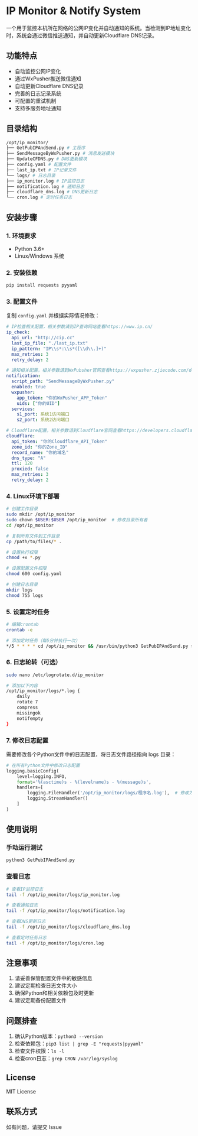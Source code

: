 # IP Monitor & Notify System
一个用于监控本机所在网络的公网IP变化并自动通知的系统。当检测到IP地址变化时，系统会通过微信推送通知，并自动更新Cloudflare DNS记录。

## 功能特点
- 自动监控公网IP变化
- 通过WxPusher推送微信通知
- 自动更新Cloudflare DNS记录
- 完善的日志记录系统
- 可配置的重试机制
- 支持多服务地址通知

## 目录结构 
```bash
/opt/ip_monitor/
├── GetPubIPAndSend.py # 主程序
├── SendMessageByWxPusher.py # 消息发送模块
├── UpdateCFDNS.py # DNS更新模块
├── config.yaml # 配置文件
├── last_ip.txt # IP记录文件
└── logs/ # 日志目录
├── ip_monitor.log # IP监控日志
├── notification.log # 通知日志
├── cloudflare_dns.log # DNS更新日志
└── cron.log # 定时任务日志
```

## 安装步骤

### 1. 环境要求
- Python 3.6+
- Linux/Windows 系统

### 2. 安装依赖 
```bash
pip install requests pyyaml
```

### 3. 配置文件
复制 `config.yaml` 并根据实际情况修改：

```yaml
# IP检查相关配置，相关参数请到IP查询网站查看https://www.ip.cn/
ip_check:
  api_url: "http://cip.cc"
  last_ip_file: "./last_ip.txt"
  ip_pattern: "IP\\s*:\\s*([\\d\\.]+)"
  max_retries: 3
  retry_delay: 2

# 通知相关配置，相关参数请到WxPubsher官网查看https://wxpusher.zjiecode.com/docs/#/
notification:
  script_path: "SendMessageByWxPusher.py"
  enabled: true
  wxpusher:
    app_token: "你的WxPusher_APP_Token"
    uids: ["你的UID"]
  services:
    s1_port: 系统1访问端口
    s2_port: 系统2访问端口

# Cloudflare配置，相关参数请到Cloudflare官网查看https://developers.cloudflare.com/api/
cloudflare:
  api_token: "你的Cloudflare_API_Token"
  zone_id: "你的Zone_ID"
  record_name: "你的域名"
  dns_type: "A"
  ttl: 120
  proxied: false
  max_retries: 3
  retry_delay: 2
```

### 4. Linux环境下部署
```bash
# 创建工作目录
sudo mkdir /opt/ip_monitor
sudo chown $USER:$USER /opt/ip_monitor  # 修改目录所有者
cd /opt/ip_monitor

# 复制所有文件到工作目录
cp /path/to/files/* .

# 设置执行权限
chmod +x *.py

# 设置配置文件权限
chmod 600 config.yaml

# 创建日志目录
mkdir logs
chmod 755 logs
```

### 5. 设置定时任务
```bash
# 编辑crontab
crontab -e

# 添加定时任务（每5分钟执行一次）
*/5 * * * * cd /opt/ip_monitor && /usr/bin/python3 GetPubIPAndSend.py >> /opt/ip_monitor/logs/cron.log 2>&1
```

### 6. 日志轮转（可选）
```bash
sudo nano /etc/logrotate.d/ip_monitor

# 添加以下内容
/opt/ip_monitor/logs/*.log {
    daily
    rotate 7
    compress
    missingok
    notifempty
}
```

### 7. 修改日志配置
需要修改各个Python文件中的日志配置，将日志文件路径指向 logs 目录：

```python
# 在所有Python文件中修改日志配置
logging.basicConfig(
    level=logging.INFO,
    format='%(asctime)s - %(levelname)s - %(message)s',
    handlers=[
        logging.FileHandler('/opt/ip_monitor/logs/程序名.log'),  # 修改为对应的日志文件名
        logging.StreamHandler()
    ]
)
```

## 使用说明

### 手动运行测试
```bash
python3 GetPubIPAndSend.py
```

### 查看日志
```bash
# 查看IP监控日志
tail -f /opt/ip_monitor/logs/ip_monitor.log

# 查看通知日志
tail -f /opt/ip_monitor/logs/notification.log

# 查看DNS更新日志
tail -f /opt/ip_monitor/logs/cloudflare_dns.log

# 查看定时任务日志
tail -f /opt/ip_monitor/logs/cron.log
```

## 注意事项
1. 请妥善保管配置文件中的敏感信息
2. 建议定期检查日志文件大小
3. 确保Python和相关依赖包及时更新
4. 建议定期备份配置文件

## 问题排查
1. 确认Python版本：`python3 --version`
2. 检查依赖包：`pip3 list | grep -E "requests|pyyaml"`
3. 检查文件权限：`ls -l`
4. 检查cron日志：`grep CRON /var/log/syslog`

## License
MIT License

## 联系方式
如有问题，请提交 Issue
